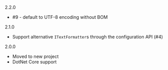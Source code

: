 2.2.0
 - #9 - default to UTF-8 encoding without BOM

2.1.0
 - Support alternative `ITextFormatter`s through the configuration API (#4)

2.0.0 
 - Moved to new project
 - DotNet Core support
